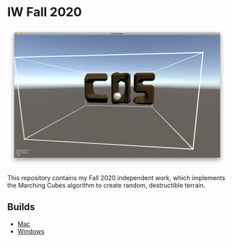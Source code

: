 # IW Fall 2020

![screenshot](screenshot.png)

This repository contains my Fall 2020 independent work, which implements the Marching Cubes algorithm to create random, destructible terrain. 

## Builds

* [Mac](https://www.dropbox.com/s/ai83o34wdsceslf/Marching%20CubesOSX.zip?dl=0)
* [Windows](https://www.dropbox.com/s/f9ykpdbwvsnq9s7/MarchingCubesWindows.zip?dl=0)
